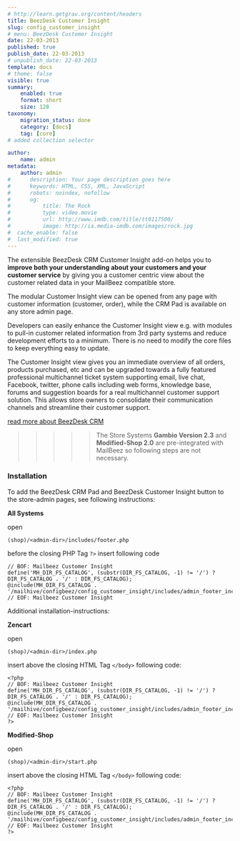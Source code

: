 ```yaml
---
# http://learn.getgrav.org/content/headers
title: BeezDesk Customer Insight
slug: config_customer_insight
# menu: BeezDesk Customer Insight
date: 22-03-2013
published: true
publish_date: 22-03-2013
# unpublish_date: 22-03-2013
template: docs
# theme: false
visible: true
summary:
    enabled: true
    format: short
    size: 128
taxonomy:
    migration_status: done
    category: [docs]
    tag: [core]
# added collection selector

author:
    name: admin
metadata:
    author: admin
#      description: Your page description goes here
#      keywords: HTML, CSS, XML, JavaScript
#      robots: noindex, nofollow
#      og:
#          title: The Rock
#          type: video.movie
#          url: http://www.imdb.com/title/tt0117500/
#          image: http://ia.media-imdb.com/images/rock.jpg
#  cache_enable: false
#  last_modified: true
---
```


The extensible BeezDesk CRM Customer Insight add-on helps you to **improve both your understanding about your customers and your customer service** by giving you a customer centric view about the customer related data in your MailBeez compatible store.


The modular Customer Insight view can be opened from any page with customer information (customer, order), while the CRM Pad is available on any store admin page.

Developers can easily enhance the Customer Insight view e.g. with modules to pull-in customer related information from 3rd party systems and reduce development efforts to a minimum. There is no need to modify the core files to keep everything easy to update.

The Customer Insight view gives you an immediate overview of all orders, products purchased, etc and can be upgraded towards a fully featured professional multichannel ticket system supporting email, live chat, Facebook, twitter, phone calls including web forms, knowledge base, forums and suggestion boards for a real multichannel customer support solution. This allows store owners to consolidate their communication channels and streamline their customer support.

[read more about BeezDesk CRM](http://www.beezdesk.com)

>>>>>The Store Systems **Gambio Version 2.3** and **Modified-Shop 2.0** are pre-integrated with MailBeez so following steps are not necessary.

### Installation




To add the BeezDesk CRM Pad and BeezDesk Customer Insight button to the store-admin pages, see following instructions:

**All Systems**

open

 
`(shop)/<admin-dir>/includes/footer.php`


before the closing PHP Tag  `?>`  insert following code

``` 
// BOF: Mailbeez Customer Insight
define('MH_DIR_FS_CATALOG', (substr(DIR_FS_CATALOG, -1) != '/') ? DIR_FS_CATALOG . '/' : DIR_FS_CATALOG);
@include(MH_DIR_FS_CATALOG . '/mailhive/configbeez/config_customer_insight/includes/admin_footer_include.php');
// EOF: Mailbeez Customer Insight
```


Additional installation-instructions:

**Zencart**

open

 
`(shop)/<admin-dir>/index.php`


insert above the closing HTML Tag `</body>` following code:

```
<?php
// BOF: Mailbeez Customer Insight
define('MH_DIR_FS_CATALOG', (substr(DIR_FS_CATALOG, -1) != '/') ? DIR_FS_CATALOG . '/' : DIR_FS_CATALOG);
@include(MH_DIR_FS_CATALOG . '/mailhive/configbeez/config_customer_insight/includes/admin_footer_include.php');
// EOF: Mailbeez Customer Insight
?>
```

**Modified-Shop**

open

 
`(shop)/<admin-dir>/start.php`


insert above the closing HTML Tag `</body>` following code:

```
<?php
// BOF: Mailbeez Customer Insight
define('MH_DIR_FS_CATALOG', (substr(DIR_FS_CATALOG, -1) != '/') ? DIR_FS_CATALOG . '/' : DIR_FS_CATALOG);
@include(MH_DIR_FS_CATALOG . '/mailhive/configbeez/config_customer_insight/includes/admin_footer_include.php');
// EOF: Mailbeez Customer Insight
?>
```